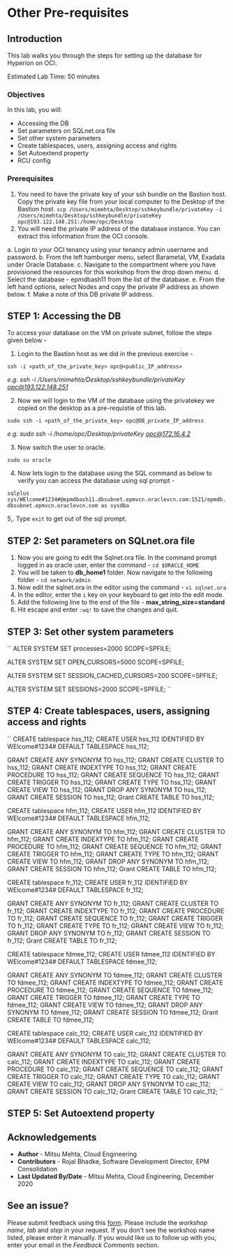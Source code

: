 # Other Pre-requisites

## Introduction

This lab walks you through the steps for setting up the database for Hyperion on OCI. 

Estimated Lab Time: 50 minutes

### Objectives

In this lab, you will:

*	Accessing the DB
*	Set parameters on SQLnet.ora file
*	Set other system parameters
*	Create tablespaces, users, assigning access and rights
*	Set Autoextend property
*	RCU config

### Prerequisites

1. You need to have the private key of your ssh bundle on the Bastion host. Copy the private key file from your local computer to the Desktop of the Bastion host.
``
scp /Users/mimehta/Desktop/sshkeybundle/privateKey -i /Users/mimehta/Desktop/sshkeybundle/privateKey opc@193.122.148.251:/home/opc/Desktop
``
2. You will need the private IP address of the database instance. You can extract this information from the OCI console. 

a. Login to your OCI tenancy using your tenancy admin username and password. 
b. From the left hamburger menu, select Barametal, VM, Exadata under Oracle Database.
c. Navigate to the compartment where you have provisioned the resources for this workshop from the drop down menu. 
d. Select the database - epmdbash11 from the list of the database. 
e. From the left hand options, select Nodes and copy the private IP address as shown below. 
f. Make a note of this DB private IP address. 


## **STEP 1**: Accessing the DB

To access your database on the VM on private subnet, follow the steps given below - 

1. Login to the Bastion host as we did in the previous exercise - 

``ssh -i <path_of_the_private_key> opc@<public_IP_address>``

   *e.g. ssh -i /Users/mimehta/Desktop/sshkeybundle/privateKey opc@193.122.148.251*
   
2. Now we will login to the VM of the database using the privatekey we copied on the desktop as a pre-requistie of this lab. 

``sudo ssh -i <path_of_the_private_key> opc@DB_private_IP_address``

*e.g. sudo ssh -i /home/opc/Desktop/privateKey opc@172.16.4.2*

3. Now switch the user to oracle. 

``sudo su oracle``

4. Now lets login to the database using the SQL command as below to verify you can access the database using sql prompt - 

``sqlplus sys/WElcome#1234#@epmdbash11.dbsubnet.epmvcn.oraclevcn.com:1521/epmdb.dbsubnet.epmvcn.oraclevcn.com as sysdba``

5,. Type ``exit`` to get out of the sql prompt.

## **STEP 2**: Set parameters on SQLnet.ora file

1. Now you are going to edit the Sqlnet.ora file. In the command prompt logged in as oracle user, enter the command - ``cd $ORACLE_HOME``
2. You will be taken to **db_home1** folder. Now navigate to the following folder - ``cd network/admin``
3. Now edit the sqlnet.ora in the editor using the command - ``vi sqlnet.ora``
4. In the editor, enter the ``i`` key on your keyboard to get into the edit mode.
5. Add the following line to the end of the file - **max_string_size=standard** 
6. Hit escape and enter ``:wq!`` to save the changes and quit. 

## **STEP 3**: Set other system parameters
``
ALTER SYSTEM SET processes=2000 SCOPE=SPFILE;

ALTER SYSTEM SET OPEN_CURSORS=5000 SCOPE=SPFILE;

ALTER SYSTEM SET SESSION_CACHED_CURSORS=200 SCOPE=SPFILE;

ALTER SYSTEM SET SESSIONS=2000 SCOPE=SPFILE;
``

## **STEP 4**: Create tablespaces, users, assigning access and rights

``
CREATE tablespace hss_112;
CREATE USER hss_112 IDENTIFIED BY WElcome#1234# DEFAULT TABLESPACE hss_112;


GRANT CREATE ANY SYNONYM TO hss_112;
GRANT CREATE CLUSTER TO hss_112;
GRANT CREATE INDEXTYPE TO hss_112;
GRANT CREATE PROCEDURE TO hss_112;
GRANT CREATE SEQUENCE TO hss_112;
GRANT CREATE TRIGGER TO hss_112;
GRANT CREATE TYPE TO hss_112;
GRANT CREATE VIEW TO hss_112;
GRANT DROP ANY SYNONYM TO hss_112;
GRANT CREATE SESSION TO hss_112;
Grant CREATE TABLE TO hss_112;

CREATE tablespace hfm_112;
CREATE USER hfm_112 IDENTIFIED BY WElcome#1234# DEFAULT TABLESPACE hfm_112;

GRANT CREATE ANY SYNONYM TO hfm_112;
GRANT CREATE CLUSTER TO hfm_112;
GRANT CREATE INDEXTYPE TO hfm_112;
GRANT CREATE PROCEDURE TO hfm_112;
GRANT CREATE SEQUENCE TO hfm_112;
GRANT CREATE TRIGGER TO hfm_112;
GRANT CREATE TYPE TO hfm_112;
GRANT CREATE VIEW TO hfm_112;
GRANT DROP ANY SYNONYM TO hfm_112;
GRANT CREATE SESSION TO hfm_112;
Grant CREATE TABLE TO hfm_112;

CREATE tablespace fr_112;
CREATE USER fr_112 IDENTIFIED BY WElcome#1234# DEFAULT TABLESPACE fr_112;

GRANT CREATE ANY SYNONYM TO fr_112;
GRANT CREATE CLUSTER TO fr_112;
GRANT CREATE INDEXTYPE TO fr_112;
GRANT CREATE PROCEDURE TO fr_112;
GRANT CREATE SEQUENCE TO fr_112;
GRANT CREATE TRIGGER TO fr_112;
GRANT CREATE TYPE TO fr_112;
GRANT CREATE VIEW TO fr_112;
GRANT DROP ANY SYNONYM TO fr_112;
GRANT CREATE SESSION TO fr_112;
Grant CREATE TABLE TO fr_112;

CREATE tablespace fdmee_112;
CREATE USER fdmee_112 IDENTIFIED BY WElcome#1234# DEFAULT TABLESPACE fdmee_112;

GRANT CREATE ANY SYNONYM TO fdmee_112;
GRANT CREATE CLUSTER TO fdmee_112;
GRANT CREATE INDEXTYPE TO fdmee_112;
GRANT CREATE PROCEDURE TO fdmee_112;
GRANT CREATE SEQUENCE TO fdmee_112;
GRANT CREATE TRIGGER TO fdmee_112;
GRANT CREATE TYPE TO fdmee_112;
GRANT CREATE VIEW TO fdmee_112;
GRANT DROP ANY SYNONYM TO fdmee_112;
GRANT CREATE SESSION TO fdmee_112;
Grant CREATE TABLE TO fdmee_112;

CREATE tablespace calc_112;
CREATE USER calc_112 IDENTIFIED BY WElcome#1234# DEFAULT TABLESPACE calc_112;

GRANT CREATE ANY SYNONYM TO calc_112;
GRANT CREATE CLUSTER TO calc_112;
GRANT CREATE INDEXTYPE TO calc_112;
GRANT CREATE PROCEDURE TO calc_112;
GRANT CREATE SEQUENCE TO calc_112;
GRANT CREATE TRIGGER TO calc_112;
GRANT CREATE TYPE TO calc_112;
GRANT CREATE VIEW TO calc_112;
GRANT DROP ANY SYNONYM TO calc_112;
GRANT CREATE SESSION TO calc_112;
Grant CREATE TABLE TO calc_112;
``

## **STEP 5**: Set Autoextend property

## Acknowledgements
* **Author** - Mitsu Mehta, Cloud Engineering
* **Contributors** - Rojal Bhadke, Software Development Director, EPM Consolidation
* **Last Updated By/Date** - Mitsu Mehta, Cloud Engineering, December 2020

## See an issue?
Please submit feedback using this [form](https://apexapps.oracle.com/pls/apex/f?p=133:1:::::P1_FEEDBACK:1). Please include the *workshop name*, *lab* and *step* in your request.  If you don't see the workshop name listed, please enter it manually. If you would like us to follow up with you, enter your email in the *Feedback Comments* section.

